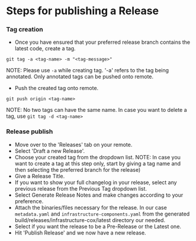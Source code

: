 # Steps for publishing a Release

### Tag creation

- Once you have ensured that your preferred release branch contains the latest code, create a tag.
```shell
git tag -a <tag-name> -m "<tag-message>"
```
NOTE: Please use `-a` while creating tag. '-a' refers to the tag being annotated. Only annotated tags can be pushed onto remote.

- Push the created tag onto remote.
```shell
git push origin <tag-name>
```

NOTE: No two tags can have the same name. In case you want to delete a tag, use `git tag -d <tag-name>`

### Release publish

- Move over to the 'Releases' tab on your remote.
- Select 'Draft a new Release'.
- Choose your created tag from the dropdown list.
    NOTE: In case you want to create a tag at this step only, start by giving a tag name and then selecting the preferred branch for the release)
- Give a Release Title.
- If you want to show your full changelog in your release, select any previous release from the Previous Tag dropdown list.
- Select Generate Release Notes and make changes according to your preference.
- Attach the binaries/files necessary for the release. In our case `metadata.yaml` and `infrastructure-components.yaml` from the generated build/releases/infrastructure-cox/latest directory our needed.
- Select if you want the release to be a Pre-Release or the Latest one.
- Hit 'Publish Release' and we now have a new release.
